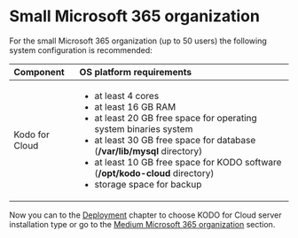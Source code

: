 # Small Microsoft 365 organization

For the small Microsoft 365 organization \(up to 50 users\) the following system configuration is recommended:

<table>
  <thead>
    <tr>
      <th style="text-align:left">Component</th>
      <th style="text-align:left">OS platform requirements</th>
    </tr>
  </thead>
  <tbody>
    <tr>
      <td style="text-align:left">Kodo for Cloud</td>
      <td style="text-align:left">
        <ul>
          <li>at least 4 cores</li>
          <li>at least 16 GB RAM</li>
          <li>at least 20 GB free space for operating system binaries system</li>
          <li>at least 30 GB free space for database (<b>/var/lib/mysql </b>directory)</li>
          <li>at least 10 GB free space for KODO software (<b>/opt/kodo-cloud</b> directory)</li>
          <li>storage space for backup</li>
        </ul>
      </td>
    </tr>
  </tbody>
</table>

Now you can to the [Deployment](https://storware.gitbook.io/kodo-for-cloud-office365/deployment) chapter to choose KODO for Cloud server installation type or go to the [Medium Microsoft 365 organization](https://storware.gitbook.io/kodo-for-cloud-office365/overview/sizing-guide/medium-microsoft-365-organization) section.


